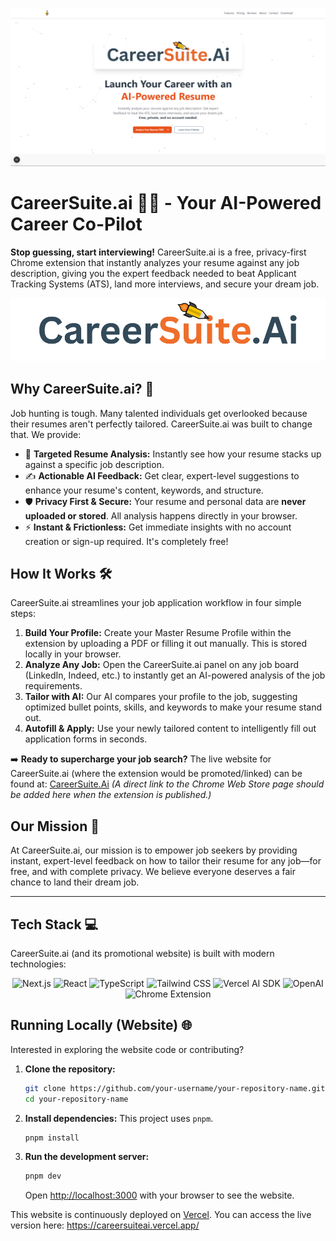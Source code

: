 ![image](assets/readme-photo2.png)

# CareerSuite.ai 🚀✨ - Your AI-Powered Career Co-Pilot

**Stop guessing, start interviewing!** CareerSuite.ai is a free, privacy-first Chrome extension that instantly analyzes your resume against any job description, giving you the expert feedback needed to beat Applicant Tracking Systems (ATS), land more interviews, and secure your dream job.

![CareerSuite.ai Banner](public/banner_light.png)

## Why CareerSuite.ai? 🤔

Job hunting is tough. Many talented individuals get overlooked because their resumes aren't perfectly tailored. CareerSuite.ai was built to change that. We provide:

*   🎯 **Targeted Resume Analysis:** Instantly see how your resume stacks up against a specific job description.
*   ✍️ **Actionable AI Feedback:** Get clear, expert-level suggestions to enhance your resume's content, keywords, and structure.
*   🛡️ **Privacy First & Secure:** Your resume and personal data are **never uploaded or stored**. All analysis happens directly in your browser.
*   ⚡ **Instant & Frictionless:** Get immediate insights with no account creation or sign-up required. It's completely free!

## How It Works 🛠️

CareerSuite.ai streamlines your job application workflow in four simple steps:

1.  **Build Your Profile:** Create your Master Resume Profile within the extension by uploading a PDF or filling it out manually. This is stored locally in your browser.
2.  **Analyze Any Job:** Open the CareerSuite.ai panel on any job board (LinkedIn, Indeed, etc.) to instantly get an AI-powered analysis of the job requirements.
3.  **Tailor with AI:** Our AI compares your profile to the job, suggesting optimized bullet points, skills, and keywords to make your resume stand out.
4.  **Autofill & Apply:** Use your newly tailored content to intelligently fill out application forms in seconds.

➡️ **Ready to supercharge your job search?**
The live website for CareerSuite.ai (where the extension would be promoted/linked) can be found at: [CareerSuite.Ai](https://careersuiteai.vercel.app/)
*(A direct link to the Chrome Web Store page should be added here when the extension is published.)*

## Our Mission 🌟

At CareerSuite.ai, our mission is to empower job seekers by providing instant, expert-level feedback on how to tailor their resume for any job—for free, and with complete privacy. We believe everyone deserves a fair chance to land their dream job.

---

## Tech Stack 💻

CareerSuite.ai (and its promotional website) is built with modern technologies:
<!-- Badges -->
<p align="center">
  <img src="https://img.shields.io/badge/next.js-000000?style=for-the-badge&logo=nextdotjs&logoColor=white" alt="Next.js"/>
  <img src="https://img.shields.io/badge/react-%2320232A.svg?style=for-the-badge&logo=react&logoColor=%2361DAFB" alt="React"/>
  <img src="https://img.shields.io/badge/typescript-%23007ACC.svg?style=for-the-badge&logo=typescript&logoColor=white" alt="TypeScript"/>
  <img src="https://img.shields.io/badge/tailwind%20css-%2338B2AC.svg?style=for-the-badge&logo=tailwind-css&logoColor=white" alt="Tailwind CSS"/>
  <img src="https://img.shields.io/badge/Vercel%20AI%20SDK-000000?style=for-the-badge&logo=vercel&logoColor=white" alt="Vercel AI SDK"/>
  <img src="https://img.shields.io/badge/OpenAI-412991?style=for-the-badge&logo=openai&logoColor=white" alt="OpenAI"/>
  <img src="https://img.shields.io/badge/Chrome%20Extension-Manifest%20V3-1A73E8?style=for-the-badge&logo=google-chrome&logoColor=white" alt="Chrome Extension"/>
</p>

## Running Locally (Website) 🌐

Interested in exploring the website code or contributing?

1.  **Clone the repository:**
    ```bash
    git clone https://github.com/your-username/your-repository-name.git # Replace with actual repo URL
    cd your-repository-name
    ```
2.  **Install dependencies:**
    This project uses `pnpm`.
    ```bash
    pnpm install
    ```
3.  **Run the development server:**
    ```bash
    pnpm dev
    ```
    Open [http://localhost:3000](http://localhost:3000) with your browser to see the website.

This website is continuously deployed on [Vercel](https://vercel.com/). You can access the live version here: https://careersuiteai.vercel.app/
